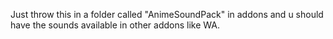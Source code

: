 Just throw this in a folder called "AnimeSoundPack" in addons and u should have the sounds available in other addons like WA.
